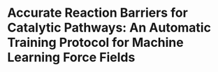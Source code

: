 # Accurate Reaction Barriers for Catalytic Pathways: An Automatic Training Protocol for Machine Learning Force Fields